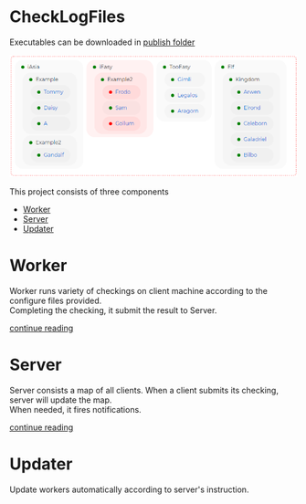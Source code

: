 # CheckLogFiles

Executables can be downloaded in [publish folder](https://github.com/tommy-iasia/CheckLogFiles/tree/master/publish)

![image](https://github.com/tommy-iasia/CheckLogFiles/raw/master/CheckLogServer/previews/21032204-map.png?raw=true)

This project consists of three components
- [Worker](https://github.com/tommy-iasia/CheckLogFiles/blob/master/CheckLogWorker/readme.md)
- [Server](#server)
- [Updater](#updater)

# Worker

Worker runs variety of checkings on client machine according to the configure files provided.  
Completing the checking, it submit the result to Server.

[continue reading](https://github.com/tommy-iasia/CheckLogFiles/blob/master/CheckLogWorker/readme.md)

# Server

Server consists a map of all clients. When a client submits its checking, server will update the map.  
When needed, it fires notifications.

[continue reading](https://github.com/tommy-iasia/CheckLogFiles/blob/master/CheckLogServer/readme.md)

# Updater

Update workers automatically according to server's instruction.
